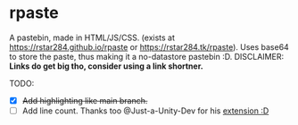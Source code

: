 # rpaste
A pastebin, made in HTML/JS/CSS. (exists at https://rstar284.github.io/rpaste or https://rstar284.tk/rpaste).
Uses base64 to store the paste, thus making it a no-datastore pastebin :D.
DISCLAIMER: **Links do get big tho, consider using a link shortner.**


TODO:
- [x] ~~Add highlighting like main branch.~~
- [ ] Add line count.
Thanks too @Just-a-Unity-Dev for his [extension :D](https://github.com/Just-a-Unity-Dev/rpaster.git)
